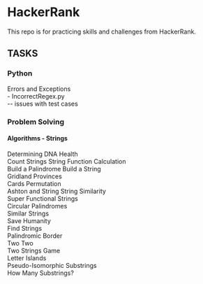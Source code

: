 # HackerRank
This repo is for practicing skills and challenges from HackerRank.

## TASKS
### Python
Errors and Exceptions   
    - IncorrectRegex.py  
        -- issues with test cases


### Problem Solving
#### Algorithms - Strings
Determining DNA Health  
Count Strings
String Function Calculation  
Build a Palindrome
Build a String  
Gridland Provinces  
Cards Permutation  
Ashton and String
String Similarity  
Super Functional Strings  
Circular Palindromes  
Similar Strings  
Save Humanity  
Find Strings  
Palindromic Border  
Two Two  
Two Strings Game  
Letter Islands  
Pseudo-Isomorphic Substrings  
How Many Substrings?
